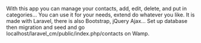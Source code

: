 With this app you can manage your contacts, add, edit, delete, and put in categories… 
You can use it for your needs, extend do whatever you like. 
It is made with Laravel, there is also Bootstrap, jQuery Ajax… 
Set up database then migration and seed and go localhost/laravel_cm/public/index.php/contacts on Wamp.
